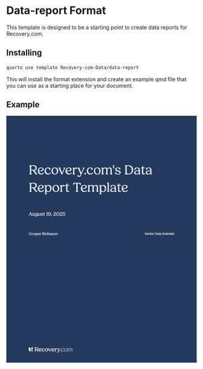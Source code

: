 # Data-report Format

This template is designed to be a starting point to create data reports for Recovery.com.

## Installing
```bash
quarto use template Recovery-com-Data/data-report
```

This will install the format extension and create an example qmd file
that you can use as a starting place for your document.

## Example

![Template](assets/template.png)
